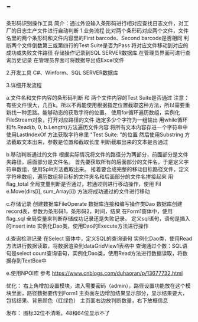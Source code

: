 # -
条形码识别操作工具
简介：通过外设输入条形码进行相对应查找日志文件，对工厂的日志生产文件进行自动判断
1.业务流程
  比对两个条形码对应两个文件，文件名里的两个条形码和文件内容里的First barcode、Second barcode是否相同
  判断两个文件倒数第三或第四行的Test Suite是否为Pass
  将对应文件移动到对应的成功或失败文件路径
  存储操作记录到SQL SERVER数据库
  在管理员界面可进行查询历史记录
  在管理员界面可将数据导出成Excel文件

2.开发工具
  C#、Winform、SQL SERVER数据库

3.详细开发流程

a.文件名和文件内容的条形码判断 和  两个文件内容的Test Suite是否通过
  注意：有些文件很大，几百k。所以不再能使用根据指定位置截取这种方法，所以需要重新找一种思路。能够动态的获取字符的位置。
  使用for循环遍历数组，实例化FileStream对象，打开对应路径的文件
  选定多少个字符为一组输出
  用while循环和fs.Read(b, 0, b.Length)方法遍历文件内容
  将所有文本内容存进一个字符串中
  使用LastIndexOf 方法获取字符串里 "Test Suite: "的位置
  然后使用Substring 方法截取文本出来，参数是位置和截取长度
  判断截取出来的文本是否通过

b.移动判断通过的文件
  根据实际情况将文件的路径分为两部分，前面部分是文件夹路径，后面部分是文件名。
  首先要获取所有的后面部分的文件名，于是定义字符串数组，使用Split方法截取出来。
  接着要合成完整的移动目标路径文件，定义字符串数组，遍历数组将目标的文件夹名和后面部分的文件名拼接起来
  用 flag_total 全局变量判断是否通过，若通过则进行移动操作，使用 Fil e.Move(dirs[i], sum_Array[i]) 方法将成功通过的文件进行移动

c.存储记录
  创建数据库FileOperate
  数据库连接和编写操作类Dao
  数据库创建record表，参数为条形码1，条形码2，时间，结果
  在Form1窗体中，使用 flag_sql 全局变量来判断存储成功记录还是失败记录。
  定义sql语句，语句是插入的insert into
  实例化Dao类，使用Dao的Execute方法进行操作

d.查询检测记录
  在Select 窗体中，定义SQL的查询语句
  实例化Dao类，使用Read方法进行数据读取，将数据渲染到dataGridView1表格中
  查询通过个数：SQL语句是select count查询语句，实例化Dao类，使用Read方法进行数据读取，将数据存到TextBox中

e.使用NPOI库
  参考 https://www.cnblogs.com/duhaoran/p/13677732.html

优化：
右上角增加设置模块，进入需要密码（admin），路径设置功能放在这个模块里面，路径数据要传到Form1
主页面左边增加结果显示部分，显示结果要大，包括结果、背景颜色（红绿色）
主页面右边放判断数量，右下放框信息

发布：
图标32位不清晰。48和64位显示不了
